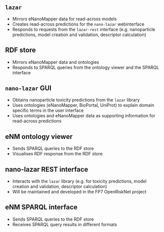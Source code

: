 ## `lazar`

  - Mirrors eNanoMapper data for read-across models
  - Creates read-across predictions for the `nano-lazar` webinterface
  - Responds to requests from the `lazar-rest` interface (e.g. nanoparticle predictions, model creation and validation, descriptor calculation)

## RDF store

  - Mirrors eNanoMapper data and ontologies
  - Responds to SPARQL queries from the ontology viewer and the SPARQL interface

## `nano-lazar` GUI

  - Obtains nanoparticle toxicity predictions from the `lazar` library
  - Uses ontologies (eNanoMapper, BioPortal, UniProt) to explain domain specific terms in the user interface
  - Uses ontologies and eNanoMapper data as supporting information for read-across predictions

## eNM ontology viewer

  - Sends SPARQL queries to the RDF store
  - Visualises RDF response from the RDF store

## nano-lazar REST interface

  - Interacts with the `lazar` library (e.g. for toxicity predictions, model creation and validation, descriptor calculation)
  - Will be maintained and developed in the FP7 OpenRiskNet project

## eNM SPARQL interface

  - Sends SPARQL queries to the RDF store
  - Receives SPARQL query results in different formats


